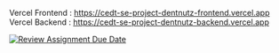 Vercel Frontend : https://cedt-se-project-dentnutz-frontend.vercel.app
Vercel Backend : https://cedt-se-project-dentnutz-backend.vercel.app

[![Review Assignment Due Date](https://classroom.github.com/assets/deadline-readme-button-24ddc0f5d75046c5622901739e7c5dd533143b0c8e959d652212380cedb1ea36.svg)](https://classroom.github.com/a/nj0X2aoJ)
